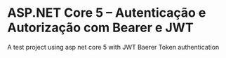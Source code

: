 # ASP.NET Core 5 – Autenticação e Autorização com Bearer e JWT
A test project using asp net core 5 with JWT Baerer Token authentication

